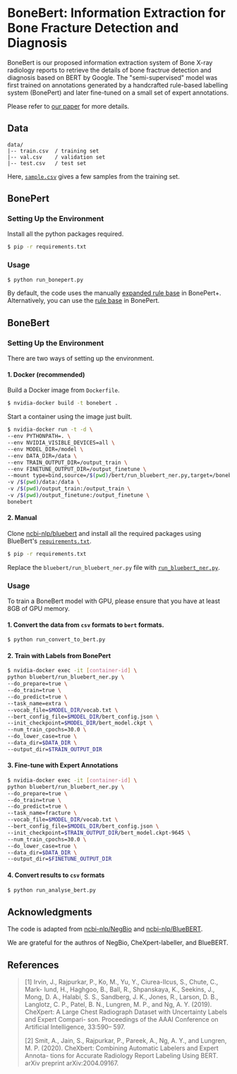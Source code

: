 # BoneBert: Information Extraction for Bone Fracture Detection and Diagnosis

BoneBert is our proposed information extraction system of Bone X-ray radiology reports to retrieve the details of bone fractrue detection and diagnosis based on BERT by Google. The "semi-supervised" model was first trained on annotations generated by a handcrafted rule-based labelling system (BonePert) and later fine-tuned on a small set of expert annotations.

Please refer to [our paper](https://ida2021.org) for more details.



## Data

```
data/
|-- train.csv  / training set
|-- val.csv    / validation set
|-- test.csv   / test set
```

Here, [`sample.csv`](sample.csv) gives a few samples from the training set.



## BonePert

### Setting Up the Environment

Install all the python packages required.

```sh
$ pip -r requirements.txt
```

### Usage

```sh
$ python run_bonepert.py
```

By default, the code uses the manually [expanded rule base](rules/bonepert_plus) in BonePert+. Alternatively, you can use the [rule base](rules/bonepert/) in BonePert.



## BoneBert

### Setting Up the Environment

There are two ways of setting up the environment. 

#### 1. Docker (recommended)

Build a Docker image from `Dockerfile`.

```sh
$ nvidia-docker build -t bonebert .
```

Start a container using the image just built.

```sh
$ nvidia-docker run -t -d \
--env PYTHONPATH=. \
--env NVIDIA_VISIBLE_DEVICES=all \
--env MODEL_DIR=/model \
--env DATA_DIR=/data \
--env TRAIN_OUTPUT_DIR=/output_train \
--env FINETUNE_OUTPUT_DIR=/output_finetune \
--mount type=bind,source=/$(pwd)/bert/run_bluebert_ner.py,target=/bonebert/bluebert/run_bluebert_ner.py \
-v /$(pwd)/data:/data \
-v /$(pwd)/output_train:/output_train \
-v /$(pwd)/output_finetune:/output_finetune \
bonebert
```

#### 2. Manual

Clone [ncbi-nlp/bluebert](https://github.com/ncbi-nlp/bluebert) and install all the required packages using BlueBert's [`requirements.txt`](https://github.com/ncbi-nlp/bluebert/blob/master/requirements.txt).

```sh
$ pip -r requirements.txt
```

Replace the `bluebert/run_bluebert_ner.py` file with [`run_bluebert_ner.py`](bert/run_bluebert_ner.py).

### Usage

To train a BoneBert model with GPU, please ensure that you have at least 8GB of GPU memory.

#### 1. Convert the data from `csv`  formats to `bert`  formats.

```sh
$ python run_convert_to_bert.py
```

#### 2. Train with Labels from BonePert

```sh
$ nvidia-docker exec -it [container-id] \
python bluebert/run_bluebert_ner.py \
--do_prepare=true \
--do_train=true \
--do_predict=true \
--task_name=extra \
--vocab_file=$MODEL_DIR/vocab.txt \
--bert_config_file=$MODEL_DIR/bert_config.json \
--init_checkpoint=$MODEL_DIR/bert_model.ckpt \
--num_train_cpochs=30.0 \
--do_lower_case=true \
--data_dir=$DATA_DIR \
--output_dir=$TRAIN_OUTPUT_DIR
```

#### 3. Fine-tune with Expert Annotations

```sh
$ nvidia-docker exec -it [container-id] \
python bluebert/run_bluebert_ner.py \
--do_prepare=true \
--do_train=true \
--do_predict=true \
--task_name=fracture \
--vocab_file=$MODEL_DIR/vocab.txt \
--bert_config_file=$MODEL_DIR/bert_config.json \
--init_checkpoint=$TRAIN_OUTPUT_DIR/bert_model.ckpt-9645 \
--num_train_cpochs=30.0 \
--do_lower_case=true \
--data_dir=$DATA_DIR \
--output_dir=$FINETUNE_OUTPUT_DIR
```

#### 4. Convert results to `csv` formats

```sh
$ python run_analyse_bert.py
```



## Acknowledgments

The code is adapted from [ncbi-nlp/NegBio](https://github.com/ncbi-nlp/NegBio) and [ncbi-nlp/BlueBERT](https://github.com/ncbi-nlp/bluebert).

We are grateful for the authros of NegBio, CheXpert-labeller, and BlueBERT.



## References

> [1] Irvin, J., Rajpurkar, P., Ko, M., Yu, Y., Ciurea-Ilcus, S., Chute, C., Mark- lund, H., Haghgoo, B., Ball, R., Shpanskaya, K., Seekins, J., Mong, D. A., Halabi, S. S., Sandberg, J. K., Jones, R., Larson, D. B., Langlotz, C. P., Patel, B. N., Lungren, M. P., and Ng, A. Y. (2019). CheXpert: A Large Chest Radiograph Dataset with Uncertainty Labels and Expert Compari- son. Proceedings of the AAAI Conference on Artificial Intelligence, 33:590– 597.
>
> [2] Smit, A., Jain, S., Rajpurkar, P., Pareek, A., Ng, A. Y., and Lungren, M. P. (2020). CheXbert: Combining Automatic Labelers and Expert Annota- tions for Accurate Radiology Report Labeling Using BERT. arXiv preprint arXiv:2004.09167.











